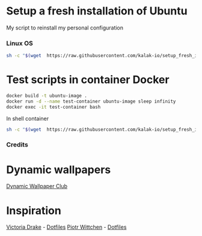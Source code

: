 # Setup a fresh installation of Ubuntu

My script to reinstall my personal configuration

### Linux OS

```sh
sh -c "$(wget  https://raw.githubusercontent.com/kalak-io/setup_fresh_installation_os/master/setup.sh -O -)"
```

# Test scripts in container Docker

```sh
docker build -t ubuntu-image .
docker run -d --name test-container ubuntu-image sleep infinity
docker exec -it test-container bash
```

In shell container

```sh
sh -c "$(wget  https://raw.githubusercontent.com/kalak-io/setup_fresh_installation_os/master/setup.sh -O -)"
```

### Credits
# Dynamic wallpapers
[Dynamic Wallpaper Club](https://dynamicwallpaper.club/wallpaper/ma10m2ab50s)

# Inspiration
[Victoria Drake](https://victoria.dev/) - [Dotfiles](https://github.com/victoriadrake/dotfiles)
[Piotr Wittchen](https://wittchen.io/) - [Dotfiles](https://github.com/pwittchen/dotfiles)
